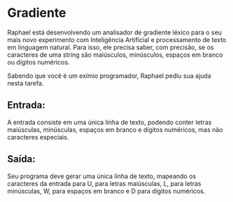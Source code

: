 # Gradiente

Raphael está desenvolvendo um analisador de gradiente léxico para o seu mais novo experimento com Inteligência Artificial e processamento de texto em linguagem natural. Para isso, ele precisa saber, com precisão, se os caracteres de uma string são maiúsculos, minúsculos, espaços em branco ou dígitos numéricos.

Sabendo que você é um exímio programador, Raphael pediu sua ajuda nesta tarefa.

## Entrada:

A entrada consiste em uma única linha de texto, podendo conter letras maiúsculas, minúsculas, espaços em branco e dígitos numéricos, mas não caracteres especiais.

## Saída:

Seu programa deve gerar uma única linha de texto, mapeando os caracteres da entrada para U, para letras maiúsculas, L, para letras minúsculas, W, para espaços em branco e D para dígitos numéricos.

